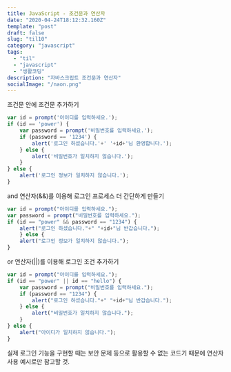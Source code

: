 ```yaml
---
title: JavaScript - 조건문과 연산자
date: "2020-04-24T18:12:32.160Z"
template: "post"
draft: false
slug: "til10"
category: "javascript"
tags:
  - "til"
  - "javascript"
  - "생활코딩"
description: "자바스크립트 조건문과 연산자"
socialImage: "/naon.png"
---
```


조건문 안에 조건문 추가하기

```javascript
var id = prompt('아이디를 입력하세요.');
if (id == 'power') {
    var password = prompt('비밀번호를 입력하세요.');
    if (password == '1234') {
        alert('로그인 하셨습니다.'+' '+id+'님 환영합니다.');
    } else {
        alert('비밀번호가 일치하지 않습니다.');
    }
} else {
    alert('로그인 정보가 일치하지 않습니다.');
}
```

and 연산자(&&)를 이용해 로그인 프로세스 더 간단하게 만들기

```javascript
var id = prompt("아이디를 입력하세요.");
var password = prompt("비밀번호를 입력하세요.");
if (id == "power" && password == "1234") {
    alert("로그인 하셨습니다."+" "+id+"님 반갑습니다.");
    } else {
    alert("로그인 정보가 일치하지 않습니다.");
}
```

or 연산자(||)를 이용해 로그인 조건 추가하기

```javascript
var id = prompt("아이디를 입력하세요.");
if (id == "power" || id == "hello") {
    var password = prompt("비밀번호를 입력하세요.");
    if (password == "1234") {
        alert("로그인 하셨습니다."+" "+id+"님 반갑습니다.");
    } else {
    	alert("비밀번호가 일치하지 않습니다.");
    }
} else {
    alert("아이디가 일치하지 않습니다.");
}
```

실제 로그인 기능을 구현할 때는 보안 문제 등으로 활용할 수 없는 코드기 때문에 연산자 사용 예시로만 참고할 것.
